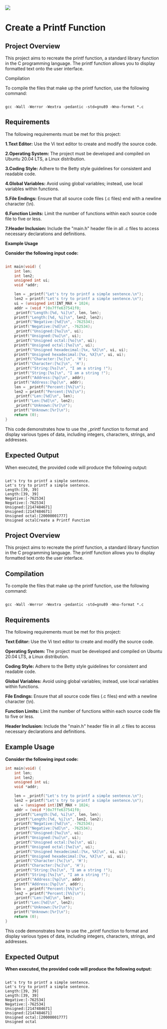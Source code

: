 <img src="https://urlz.fr/oCru/"/>

# Create a Printf Function

## Project Overview

This project aims to recreate the printf function, a standard library function in the C programming language. The printf function allows you to display formatted text onto the user interface.

Compilation

To compile the files that make up the printf function, use the following command:

```

gcc -Wall -Werror -Wextra -pedantic -std=gnu89 -Wno-format *.c

```

## Requirements

The following requirements must be met for this project:

**1.Text Editor:** Use the Vi text editor to create and modify the source code.

**2.Operating System:** The project must be developed and compiled on Ubuntu 20.04 LTS, a Linux distribution.

**3.Coding Style:** Adhere to the Betty style guidelines for consistent and readable code.

**4.Global Variables:** Avoid using global variables; instead, use local variables within functions.

**5.File Endings:** Ensure that all source code files (.c files) end with a newline character (\n).

**6.Function Limits:** Limit the number of functions within each source code file to five or less.

**7.Header Inclusion:** Include the "main.h" header file in all .c files to access necessary declarations and definitions.

**Example Usage**

**Consider the following input code:**

```C

int main(void) {
	int len;
	int len2;
	unsigned int ui;
	void *addr;

	len = _printf("Let's try to printf a simple sentence.\n");
	len2 = printf("Let's try to printf a simple sentence.\n");
	ui = (unsigned int)INT_MAX + 1024;
	addr = (void *)0x7ffe637541f0;
	_printf("Length:[%d, %i]\n", len, len);
	printf("Length:[%d, %i]\n", len2, len2);
	_printf("Negative:[%d]\n", -762534);
	printf("Negative:[%d]\n", -762534);
	_printf("Unsigned:[%u]\n", ui);
	printf("Unsigned:[%u]\n", ui);
	_printf("Unsigned octal:[%o]\n", ui);
	printf("Unsigned octal:[%o]\n", ui);
	_printf("Unsigned hexadecimal:[%x, %X]\n", ui, ui);
	printf("Unsigned hexadecimal:[%x, %X]\n", ui, ui);
	_printf("Character:[%c]\n", 'H');
	printf("Character:[%c]\n", 'H');
	_printf("String:[%s]\n", "I am a string !");
	printf("String:[%s]\n", "I am a string !");
	_printf("Address:[%p]\n", addr);
	printf("Address:[%p]\n", addr);
	len = _printf("Percent:[%%]\n");
	len2 = printf("Percent:[%%]\n");
	_printf("Len:[%d]\n", len);
	printf("Len:[%d]\n", len2);
	_printf("Unknown:[%r]\n");
	printf("Unknown:[%r]\n");
	return (0);
}

```

This code demonstrates how to use the _printf function to format and display various types of data, including integers, characters, strings, and addresses.

## Expected Output

When executed, the provided code will produce the following output:

```

Let's try to printf a simple sentence.
Let's try to printf a simple sentence.
Length:[39, 39]
Length:[39, 39]
Negative:[-762534]
Negative:[-762534]
Unsigned:[2147484671]
Unsigned:[2147484671]
Unsigned octal:[20000001777]
Unsigned octalCreate a Printf Function

```

## Project Overview

This project aims to recreate the printf function, a standard library function in the C programming language. The printf function allows you to display formatted text onto the user interface.

## Compilation

To compile the files that make up the printf function, use the following command:

```

gcc -Wall -Werror -Wextra -pedantic -std=gnu89 -Wno-format *.c

```

## Requirements

The following requirements must be met for this project:

**Text Editor:** Use the Vi text editor to create and modify the source code.

**Operating System:** The project must be developed and compiled on Ubuntu 20.04 LTS, a Linux distribution.

**Coding Style:** Adhere to the Betty style guidelines for consistent and readable code.

**Global Variables:** Avoid using global variables; instead, use local variables within functions.

**File Endings:** Ensure that all source code files (.c files) end with a newline character (\n).

**Function Limits:** Limit the number of functions within each source code file to five or less.

**Header Inclusion:** Include the "main.h" header file in all .c files to access necessary declarations and definitions.

## Example Usage

**Consider the following input code:**

```C
int main(void) {
	int len;
	int len2;
	unsigned int ui;
	void *addr;

	len = _printf("Let's try to printf a simple sentence.\n");
	len2 = printf("Let's try to printf a simple sentence.\n");
	ui = (unsigned int)INT_MAX + 1024;
	addr = (void *)0x7ffe637541f0;
	_printf("Length:[%d, %i]\n", len, len);
	printf("Length:[%d, %i]\n", len2, len2);
	_printf("Negative:[%d]\n", -762534);
	printf("Negative:[%d]\n", -762534);
	_printf("Unsigned:[%u]\n", ui);
	printf("Unsigned:[%u]\n", ui);
	_printf("Unsigned octal:[%o]\n", ui);
	printf("Unsigned octal:[%o]\n", ui);
	_printf("Unsigned hexadecimal:[%x, %X]\n", ui, ui);
	printf("Unsigned hexadecimal:[%x, %X]\n", ui, ui);
	_printf("Character:[%c]\n", 'H');
	printf("Character:[%c]\n", 'H');
	_printf("String:[%s]\n", "I am a string !");
	printf("String:[%s]\n", "I am a string !");
	_printf("Address:[%p]\n", addr);
	printf("Address:[%p]\n", addr);
	len = _printf("Percent:[%%]\n");
	len2 = printf("Percent:[%%]\n");
	_printf("Len:[%d]\n", len);
	printf("Len:[%d]\n", len2);
	_printf("Unknown:[%r]\n");
	printf("Unknown:[%r]\n");
	return (0);
}

```

This code demonstrates how to use the _printf function to format and display various types of data, including integers, characters, strings, and addresses.

## Expected Output

**When executed, the provided code will produce the following output:**

```

Let's try to printf a simple sentence.
Let's try to printf a simple sentence.
Length:[39, 39]
Length:[39, 39]
Negative:[-762534]
Negative:[-762534]
Unsigned:[2147484671]
Unsigned:[2147484671]
Unsigned octal:[20000001777]
Unsigned octal

```




